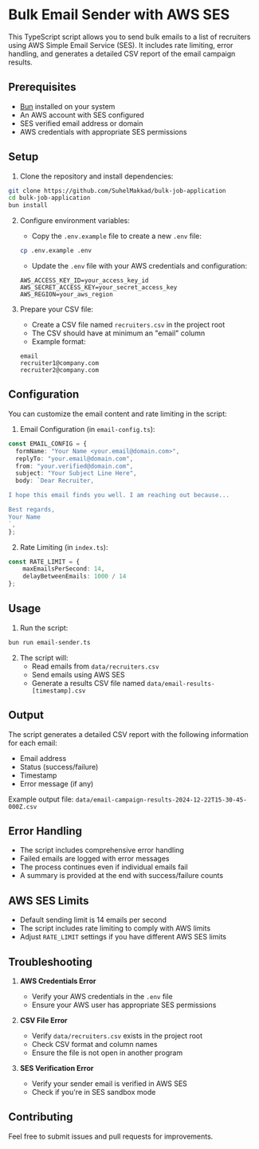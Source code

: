 # Bulk Email Sender with AWS SES

This TypeScript script allows you to send bulk emails to a list of recruiters using AWS Simple Email Service (SES). It includes rate limiting, error handling, and generates a detailed CSV report of the email campaign results.

## Prerequisites

- [Bun](https://bun.sh/) installed on your system
- An AWS account with SES configured
- SES verified email address or domain
- AWS credentials with appropriate SES permissions

## Setup

1. Clone the repository and install dependencies:

```bash
git clone https://github.com/SuhelMakkad/bulk-job-application
cd bulk-job-application
bun install
```

2. Configure environment variables:
   - Copy the `.env.example` file to create a new `.env` file:

   ```bash
   cp .env.example .env
   ```

   - Update the `.env` file with your AWS credentials and configuration:

   ```env
   AWS_ACCESS_KEY_ID=your_access_key_id
   AWS_SECRET_ACCESS_KEY=your_secret_access_key
   AWS_REGION=your_aws_region
   ```

3. Prepare your CSV file:
   - Create a CSV file named `recruiters.csv` in the project root
   - The CSV should have at minimum an "email" column
   - Example format:

   ```csv
   email
   recruiter1@company.com
   recruiter2@company.com
   ```

## Configuration

You can customize the email content and rate limiting in the script:

1. Email Configuration (in `email-config.ts`):

```typescript
const EMAIL_CONFIG = {
  formName: "Your Name <your.email@domain.com>",
  replyTo: "your.email@domain.com",
  from: "your.verified@domain.com",
  subject: "Your Subject Line Here",
  body: `Dear Recruiter,

I hope this email finds you well. I am reaching out because...

Best regards,
Your Name
`,
};
```

2. Rate Limiting (in `index.ts`):

```typescript
const RATE_LIMIT = {
    maxEmailsPerSecond: 14,
    delayBetweenEmails: 1000 / 14
};
```

## Usage

1. Run the script:

```bash
bun run email-sender.ts
```

2. The script will:
   - Read emails from `data/recruiters.csv`
   - Send emails using AWS SES
   - Generate a results CSV file named `data/email-results-[timestamp].csv`

## Output

The script generates a detailed CSV report with the following information for each email:

- Email address
- Status (success/failure)
- Timestamp
- Error message (if any)

Example output file: `data/email-campaign-results-2024-12-22T15-30-45-000Z.csv`

## Error Handling

- The script includes comprehensive error handling
- Failed emails are logged with error messages
- The process continues even if individual emails fail
- A summary is provided at the end with success/failure counts

## AWS SES Limits

- Default sending limit is 14 emails per second
- The script includes rate limiting to comply with AWS limits
- Adjust `RATE_LIMIT` settings if you have different AWS SES limits

## Troubleshooting

1. **AWS Credentials Error**
   - Verify your AWS credentials in the `.env` file
   - Ensure your AWS user has appropriate SES permissions

2. **CSV File Error**
   - Verify `data/recruiters.csv` exists in the project root
   - Check CSV format and column names
   - Ensure the file is not open in another program

3. **SES Verification Error**
   - Verify your sender email is verified in AWS SES
   - Check if you're in SES sandbox mode

## Contributing

Feel free to submit issues and pull requests for improvements.
